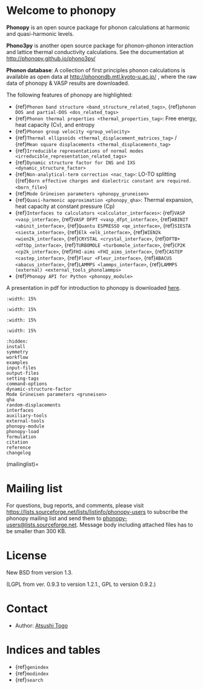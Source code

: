 # Welcome to phonopy

**Phonopy** is an open source package for phonon calculations at harmonic and
quasi-harmonic levels.

**Phono3py** is another open source package for phonon-phonon interaction and
lattice thermal conductivity calculations. See the documentation at
http://phonopy.github.io/phono3py/

**Phonon database**: A collection of first principles phonon calculations is
available as open data at http://phonondb.mtl.kyoto-u.ac.jp/ , where the raw
data of phonopy & VASP results are downloaded.

The following features of phonopy are highlighted:

- {ref}`Phonon band structure <band_structure_related_tags>`,
  {ref}`phonon DOS and partial-DOS <dos_related_tags>`
- {ref}`Phonon thermal properties <thermal_properties_tag>`: Free energy, heat
  capacity (Cv), and entropy
- {ref}`Phonon group velocity <group_velocity>`
- {ref}`Thermal ellipsoids <thermal_displacement_matrices_tag>` /
  {ref}`Mean square displacements <thermal_displacements_tag>`
- {ref}`Irreducible representations of normal modes <irreducible_representation_related_tags>`
- {ref}`Dynamic structure factor for INS and IXS <dynamic_structure_factor>`
- {ref}`Non-analytical-term correction <nac_tag>`: LO-TO splitting
  ({ref}`Born effective charges and dielectric constant are required. <born_file>`)
- {ref}`Mode Grüneisen parameters <phonopy_gruneisen>`
- {ref}`Quasi-harmonic approximation <phonopy_qha>`: Thermal expansion, heat
  capacity at constant pressure (Cp)
- {ref}`Interfaces to calculators <calculator_interfaces>`: {ref}`VASP
<vasp_interface>`, {ref}`VASP DFPT <vasp_dfpt_interface>`, {ref}`ABINIT
<abinit_interface>`, {ref}`Quantu ESPRESSO <qe_interface>`, {ref}`SIESTA
<siesta_interface>`, {ref}`Elk <elk_interface>`, {ref}`WIEN2k
<wien2k_interface>`, {ref}`CRYSTAL <crystal_interface>`, {ref}`DFTB+
<dftbp_interface>`, {ref}`TURBOMOLE <turbomole_interface>`, {ref}`CP2K
<cp2k_interface>`, {ref}`FHI-aims <FHI_aims_interface>`, {ref}`CASTEP
<castep_interface>`, {ref}`Fleur <Fleur_interface>`, {ref}`ABACUS
<abacus_interface>`, {ref}`LAMMPS <lammps_interface>`, {ref}`LAMMPS (external)
<external_tools_phonolammps>`
- {ref}`Phonopy API for Python <phonopy_module>`

A presentation in pdf for introduction to phonopy is downloaded
[here](https://sf.net/projects/phonopy/files/phonopy.pdf/download).

```{image} band.png
:width: 15%
```

```{image} pdos.png
:width: 15%
```

```{image} thermalprop.png
:width: 15%
```

```{image} QHA.png
:width: 15%
```

```{toctree}
:hidden:
install
symmetry
workflow
examples
input-files
output-files
setting-tags
command-options
dynamic-structure-factor
Mode Grüneisen parameters <gruneisen>
qha
random-displacements
interfaces
auxiliary-tools
external-tools
phonopy-module
phonopy-load
formulation
citation
reference
changelog
```

<!-- Latex master doc is documentation.md. But documentation.md is not included
for html. Uncomment below when generating latex documentation. -->

<!-- ```{toctree}
:hidden:
documentation
```
-->

(mailinglist)=

# Mailing list

For questions, bug reports, and comments, please visit
https://lists.sourceforge.net/lists/listinfo/phonopy-users to subscribe the
phonopy mailing list and send them to phonopy-users@lists.sourceforge.net.
Message body including attached files has to be smaller than 300 KB.

# License

New BSD from version 1.3.

(LGPL from ver. 0.9.3 to version 1.2.1., GPL to version 0.9.2.)

# Contact

- Author: [Atsushi Togo](http://atztogo.github.io/)

# Indices and tables

- {ref}`genindex`
- {ref}`modindex`
- {ref}`search`
